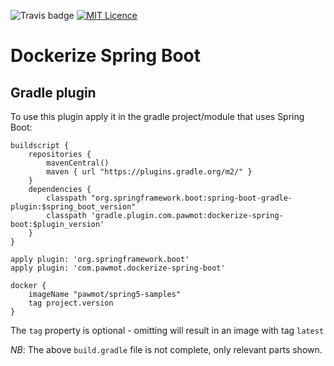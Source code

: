 ![Travis badge](https://travis-ci.org/pawmot/dockerize-spring-boot.svg?branch=master) [![MIT Licence](https://badges.frapsoft.com/os/mit/mit.png?v=103)](https://opensource.org/licenses/mit-license.php)
# Dockerize Spring Boot
## Gradle plugin

To use this plugin apply it in the gradle project/module that uses Spring Boot:

```
buildscript {
    repositories {
        mavenCentral()
        maven { url "https://plugins.gradle.org/m2/" } 
    }
    dependencies {
        classpath "org.springframework.boot:spring-boot-gradle-plugin:$spring_boot_version"
        classpath 'gradle.plugin.com.pawmot:dockerize-spring-boot:$plugin_version'
    }
}

apply plugin: 'org.springframework.boot'
apply plugin: 'com.pawmot.dockerize-spring-boot'

docker {
    imageName "pawmot/spring5-samples"
    tag project.version
}
```

The `tag` property is optional - omitting will result in an image with tag `latest`

_NB_: The above `build.gradle` file is not complete, only relevant parts shown.
